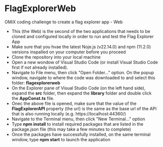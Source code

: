 # FlagExplorerWeb
OMiX coding challenge to create a flag explorer app - Web

- This (the Web) is the second of the two applications that needs to be cloned and configured locally in order to run and test the Flag Explorer App
- Make sure that you hvae the latest Noje.js (v22.14.0) and npm (11.2.0) versions inspalled on your computer before you proceed
- Clone the repository into your local machine
- Open a new wondow of Visual Studio Code (or install Visual Studio Code first if not already installed).
- Navigate to File menu, then click "Open Folder..." option. On the popup window, navigate to where the code was downloaded to and select this folder: **flagexplorerweb**
- On the Explorer pane of Visual Studio Code (on the left hand side), expand the **src** folder, then expand the **library** folder and double click the **AppConst.ts** file.
- Onec the above file is opened, make sure that the value of the **FlagExplorerAPI** property (the url) is the same as the base url of the API that is also running locally (e.g. https://localhost:44360/)
- Navigate to the Terminal menu, then click "New Terminal..." option
- Type **npm install** to install required packages that are listed in the package.json file (this may take a few minutes to complete)
- Once the packages have successfully installed, on the same terminal window, type **npm start** to launch the application
